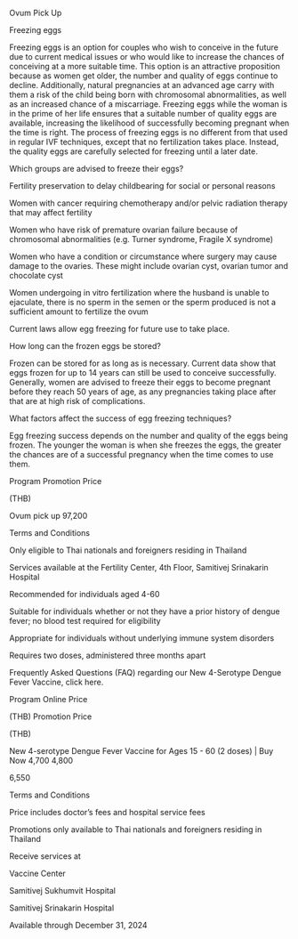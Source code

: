 ﻿Ovum Pick Up

Freezing eggs 

Freezing eggs is an option for couples who wish to conceive in the future due to current medical issues or who would like to increase the chances of conceiving at a more suitable time. This option is an attractive proposition because as women get older, the number and quality of eggs continue to decline. Additionally, natural pregnancies at an advanced age carry with them a risk of the child being born with chromosomal abnormalities, as well as an increased chance of a miscarriage. Freezing eggs while the woman is in the prime of her life ensures that a suitable number of quality eggs are available, increasing the likelihood of successfully becoming pregnant when the time is right. The process of freezing eggs is no different from that used in regular IVF techniques, except that no fertilization takes place. Instead, the quality eggs are carefully selected for freezing until a later date. 



Which groups are advised to freeze their eggs? 

Fertility preservation to delay childbearing for social or personal reasons  

Women with cancer requiring chemotherapy and/or pelvic radiation therapy that may affect fertility  

Women who have risk of premature ovarian failure because of chromosomal abnormalities (e.g. Turner syndrome, Fragile X syndrome) 

Women who have a condition or circumstance where surgery may cause damage to the ovaries. These might include ovarian cyst, ovarian tumor and chocolate cyst  

Women undergoing in vitro fertilization where the husband is unable to ejaculate, there is no sperm in the semen or the sperm produced is not a sufficient amount to fertilize the ovum 

Current laws allow egg freezing for future use to take place. 

How long can the frozen eggs be stored? 

Frozen can be stored for as long as is necessary. Current data show that eggs frozen for up to 14 years can still be used to conceive successfully. Generally, women are advised to freeze their eggs to become pregnant before they reach 50 years of age, as any pregnancies taking place after that are at high risk of complications.  



What factors affect the success of egg freezing techniques? 

Egg freezing success depends on the number and quality of the eggs being frozen. The younger the woman is when she freezes the eggs, the greater the chances are of a successful pregnancy when the time comes to use them. 



Program	Promotion Price

(THB)

Ovum pick up	97,200

Terms and Conditions



Only eligible to Thai nationals and foreigners residing in Thailand

Services available at the Fertility Center, 4th Floor, Samitivej Srinakarin Hospital

Recommended for individuals aged 4-60

Suitable for individuals whether or not they have a prior history of dengue fever; no blood test required for eligibility

Appropriate for individuals without underlying immune system disorders

Requires two doses, administered three months apart

Frequently Asked Questions (FAQ) regarding our New 4-Serotype Dengue Fever Vaccine, click here.



Program	Online Price

(THB)	Promotion Price

(THB)

New 4-serotype Dengue Fever Vaccine for Ages 15 - 60  (2 doses) | Buy Now	4,700	4,800

6,550

Terms and Conditions



Price includes doctor’s fees and hospital service fees

Promotions only available to Thai nationals and foreigners residing in Thailand

Receive services at

Vaccine Center

Samitivej Sukhumvit Hospital

Samitivej Srinakarin Hospital

Available through December 31, 2024

